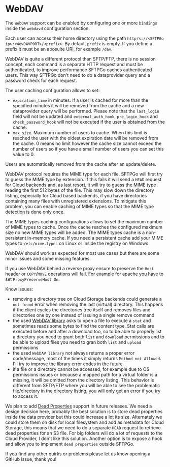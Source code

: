 # WebDAV

The `WebDAV` support can be enabled by configuring one or more `bindings` inside the `webdavd` configuration section.

Each user can access their home directory using the path `http/s://<SFTPGo ip>:<WevDAVPORT>/<prefix>`. By default `prefix` is empty. If you define a prefix it must be an abosulte URI, for example `/dav`.

WebDAV is quite a different protocol than SFTP/FTP, there is no session concept, each command is a separate HTTP request and must be authenticated, to improve performance SFTPGo caches authenticated users. This way SFTPGo don't need to do a dataprovider query and a password check for each request.

The user caching configuration allows to set:

- `expiration_time` in minutes. If a user is cached for more than the specified minutes it will be removed from the cache and a new dataprovider query will be performed. Please note that the `last_login` field will not be updated and `external_auth_hook`, `pre_login_hook` and `check_password_hook` will not be executed if the user is obtained from the cache.
- `max_size`. Maximum number of users to cache. When this limit is reached the user with the oldest expiration date will be removed from the cache. 0 means no limit however the cache size cannot exceed the number of users so if you have a small number of users you can set this value to 0.

Users are automatically removed from the cache after an update/delete.

WebDAV protocol requires the MIME type for each file. SFTPGo will first try to guess the MIME type by extension. If this fails it will send a `HEAD` request for Cloud backends and, as last resort, it will try to guess the MIME type reading the first 512 bytes of the file. This may slow down the directory listing, especially for Cloud based backends, if you have directories containing many files with unregistered extensions. To mitigate this problem, you can enable caching of MIME types so that the MIME type detection is done only once.

The MIME types caching configurations allows to set the maximum number of MIME types to cache. Once the cache reaches the configured maximum size no new MIME types will be added. The MIME types cache  is a non-persistent in-memory cache. If you need a persistent cache add your MIME types to `/etc/mime.types` on Linux or inside the registry on Windows.

WebDAV should work as expected for most use cases but there are some minor issues and some missing features.

If you use WebDAV behind a reverse proxy ensure to preserve the `Host` header or `COPY`/`MOVE` operations will fail. For example for apache you have to set `ProxyPreserveHost On`.

Know issues:

- removing a directory tree on Cloud Storage backends could generate a `not found` error when removing the last (virtual) directory. This happens if the client cycles the directories tree itself and removes files and directories one by one instead of issuing a single remove command
- the used [WebDAV library](https://pkg.go.dev/golang.org/x/net/webdav?tab=doc) asks to open a file to execute a `stat` and sometimes reads some bytes to find the content type. Stat calls are executed before and after a download too, so to be able to properly list a directory you need to grant both `list` and `download` permissions and to be able to upload files you need to gran both `list` and `upload` permissions
- the used `WebDAV library` not always returns a proper error code/message, most of the times it simply returns `Method not Allowed`. I'll try to improve the library error codes in the future
- if a file or a directory cannot be accessed, for example due to OS permissions issues or because a mapped path for a virtual folder is a missing, it will be omitted from the directory listing. This behavior is different from SFTP/FTP where you will be able to see the problematic file/directory in the directory listing, you will only get an error if you try to access it.

We plan to add [Dead Properties](https://tools.ietf.org/html/rfc4918#section-3) support in future releases. We need a design decision here, probably the best solution is to store dead properties inside the data provider but this could increase a lot its size. Alternately we could store them on disk for local filesystem and add as metadata for Cloud Storage, this means that we need to do a separate `HEAD` request to retrieve dead properties for an S3 file. For big folders will do a lot of requests to the Cloud Provider, I don't like this solution. Another option is to expose a hook and allow you to implement `dead properties` outside SFTPGo.

If you find any other quirks or problems please let us know opening a GitHub issue, thank you!
